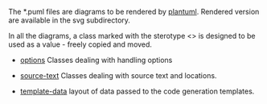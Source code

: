
The \*.puml files are diagrams to be rendered by
[plantuml](http://plantuml.com/index). Rendered version are available in the
svg subdirectory.

In all the diagrams, a class marked with the sterotype <<dataType>> is designed
to be used as a value - freely copied and moved.

- [options](options.md)
  Classes dealing with handling options

- [source-text](source-text.md)
  Classes dealing with source text and locations.

- [template-data](template_data.md)
  layout of data passed to the code generation templates.
